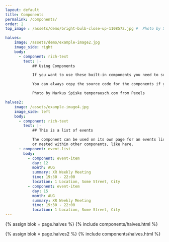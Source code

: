 ```yaml
---
layout: default
title: Components
permalink: /components/
order: 2
top_image : /assets/demo/bright-bulb-close-up-1108572.jpg #  Photo by Singkham from Pexels

halves:
    image: /assets/demo/example-image2.jpg
    image_side: right
    body:
      - component: rich-text
        text: |-
            ## Using Components

            If you want to use these built-in components you need to supply the content as data. Either by putting it in your YAML frontmatter. Or using some liquid templating. Or using a plugin.

            You can always copy the source code for the components if you need to.

            Photo by Markus Spiske temporausch.com from Pexels

halves2:
    image: /assets/example-image4.jpg
    image_side: left
    body:
      - component: rich-text
        text: |-
            ## This is a list of events

            The component can be used on its own page for an events list
            or nested within other components, like here.
      - component: event-list
        body:
          - component: event-item
            day: 12
            month: AUG
            summary: XR Weekly Meeting
            time: 19:30 - 22:00
            location: 1 Location, Some Street, City
          - component: event-item
            day: 15
            month: AUG
            summary: XR Weekly Meeting
            time: 19:30 - 22:00
            location: 1 Location, Some Street, City
---
```


{% assign blok = page.halves %}
{% include components/halves.html %}

{% assign blok = page.halves2 %}
{% include components/halves.html %}

